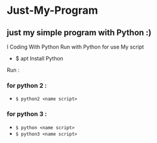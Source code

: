 # Just-My-Program
## just my simple program with Python :)

I Coding With Python Run with Python for use My script

* $ apt Install Python

Run :

### for python 2 :
  * `$ python2 <name script>`
  
### for python 3 :
  * `$ python <name script>`
  * `$ python3 <name script>`
</s> </s> </s> </s> </s> </s> </s> </s> </s> </s> </s> </s> </s> </s> </s> </s> </s> </s> </s> </s> </s> </s> </s> </s> </s> </s></s>
